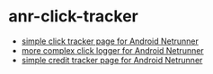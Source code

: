 # anr-click-tracker
- [simple click tracker page for Android Netrunner](https://marckubischta.github.io/anr-click-tracker/clicks.html)
- [more complex click logger for Android Netrunner](https://marckubischta.github.io/anr-click-tracker/logger.html)
- [simple credit tracker page for Android Netrunner](https://marckubischta.github.io/anr-click-tracker/cred_tracker.html)
